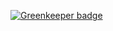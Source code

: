 

[![Greenkeeper badge](https://badges.greenkeeper.io/psxcode/mementic-bs.svg)](https://greenkeeper.io/)